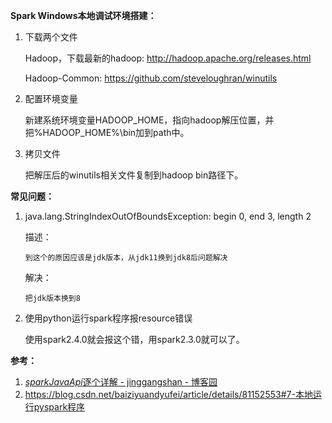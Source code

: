 **Spark Windows本地调试环境搭建：**

 1. 下载两个文件

    Hadoop，下载最新的hadoop: http://hadoop.apache.org/releases.html

    Hadoop-Common: https://github.com/steveloughran/winutils

2. 配置环境变量

   新建系统环境变量HADOOP_HOME，指向hadoop解压位置，并把%HADOOP_HOME%\bin加到path中。

3. 拷贝文件

   把解压后的winutils相关文件复制到hadoop bin路径下。

**常见问题：**

1. java.lang.StringIndexOutOfBoundsException: begin 0, end 3, length 2

   描述：

   ```
   到这个的原因应该是jdk版本，从jdk11换到jdk8后问题解决
   ```

   解决：

   ```
   把jdk版本换到8
   ```

2. 使用python运行spark程序报resource错误

   使用spark2.4.0就会报这个错，用spark2.3.0就可以了。

**参考：**

1. [*sparkJavaApi*逐个详解 - jinggangshan - 博客园](https://www.baidu.com/link?url=FvTPghf0wT472LMGJJmjOZH2lfTbZHFSnFcUS3yeBVXBwh1b2AZMVg8fxygGRiSxdfEhTcu8GWObNePUi6Mada&wd=&eqid=e8ab086c0001e57d000000035c039e5d)
2. https://blog.csdn.net/baiziyuandyufei/article/details/81152553#7-本地运行pyspark程序

